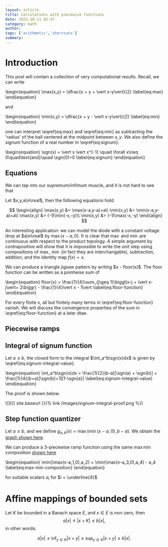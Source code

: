 ```yaml
---
layout: article
title: Calculations with piecewise functions
date: 2023-10-11 02:47
category: math
author: 
tags: ['arithmetic','shortcuts']
summary: 
---
```

# Introduction
This post will contain a collection of very computational results. Recall, we can write 

\begin{equation}
\max(x,y) = \dfrac{x + y + \vert x-y\vert}{2}
\label{eq:max}
\end{equation}

and 

\begin{equation}
\min(x,y) = \dfrac{x + y - \vert x-y\vert}{2}
\label{eq:min}
\end{equation}

one can interpret \eqref{eq:max} and \eqref{eq:min} as subtracting the 'radius' of the ball centered at the midpoint between $x,y$. We also define the signum function of a real number in \eqref{eq:signum}.

\begin{equation}
\sgn(x) = \vert x \vert x^{-1} \quad \forall x\neq 0\quad\text{and}\quad \sgn(0)=0
\label{eq:signum}
\end{equation}

## Equations

We can tap into our supremum/infimum muscle, and it is not hard to see that

<div class="lemma-box" markdown=1 name="">
Let $x,y,a\in\real$, then the following equations hold.

$$
\begin{align}
\max(x,y) &= \max(x-a,y-a)+a\\ 
\min(x,y) &= \min(x-a,y-a)+a\\ 
\max(x,y) &= (-1)\min(-x,-y)\\ 
\min(x,y) &= (-1)\max(-x,-y)
\end{align}
$$

</div>

An interesting application: we can model the diode with a constant voltage drop at $a\in\real$ by $\max(x-a,0)$. It is clear that $\max$ and $\min$ are continuous with respect to the product topology. A simple argument by contrapositive will show that it is impossible to write the unit step using compositions of $\max$, $\min$ (in fact they are interchangable), subtraction, addition, and the identity map $f(x) = x$.

<div class="remark-box" markdown=1 name="label">
We can produce a triangle jigsaw pattern by writing $x - floor(x)$. The floor function can be written as a pointwise sum of 

\begin{equation}
floor(x) = \frac{1}{4}\sum_{j\geq 1}\biggl(x-j + \vert x-j\vert+ 2\biggr) - \frac{1}{4}\vert x - 1\vert
\label{eq:floor-function}
\end{equation}

For every finite $x$, all but finitely many terms in \eqref{eq:floor-function} vanish. We will discuss the convergence properties of the sum in \eqref{eq:floor-function} at a later dtae.
</div>

## Piecewise ramps


## Integral of signum function
Let $a\leq b$, the closed form to the integral $\int_a^b\sgn(x)dx$ is given by \eqref{eq:signum-integral-value}.

\begin{equation}
\int_a^b\sgn(x)dx = \frac{1}{2}(b-a)[\sgn(a) + \sgn(b)] + \frac{1}{4}(b+a)[\sgn{b}+1][1-\sgn{a}]
\label{eq:signum-integral-value}
\end{equation}

The proof is shown below.

![]({{ site.baseurl }}{% link /images/signum-integral-proof.png %})


## Step function quantizer
Let $a\leq b$, and we define $g_{a,b}(x) =\max(\min(x-a,0), b-a)$. We obtain the [graph shown here](https://www.desmos.com/calculator/gnkbswheum). 

We can produce a 3-piecewise ramp function using the same $\max\min$ composition [shown here](https://www.desmos.com/calculator/1ewgezs0fz)

\begin{equation}
\min(\max(x-a_1,0),a_2) + \min(\max(x-a_3,0),a_4) - a_4
\label{eq:max-min-composition}
\end{equation}

for suitable scalars $a_i$ for $i = \underline{4}$

# Affine mappings of bounded sets
Let $K$ be bounded in a Banach space $E$, and $x\in E$ is non-zero, then 
$$
    a\vert {x}\vert \leq \vert{x + K}\vert \leq b\vert{x}\vert,
$$
in other words: 

$$
a\vert{x}\vert\leq\inf_{y\in K}\vert{x+y}\vert\leq\sup_{y\in K}\vert{x+y}\vert\leq b\vert{x}\vert.
$$


